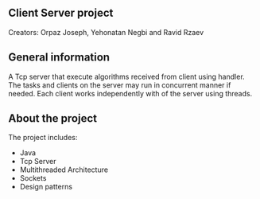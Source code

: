 ## Client Server project
Creators: Orpaz Joseph, Yehonatan Negbi and Ravid Rzaev

## General information 
A Tcp server that execute algorithms received from client using handler. The tasks and clients on the server may run in concurrent manner if needed. Each client works independently with of the server using threads.

## About the project
The project includes:

* Java
* Tcp Server
* Multithreaded Architecture
* Sockets
* Design patterns
